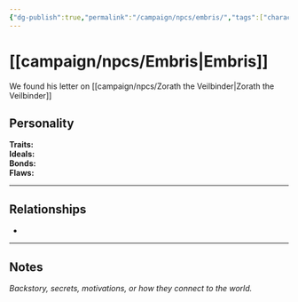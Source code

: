 ```yaml
---
{"dg-publish":true,"permalink":"/campaign/npcs/embris/","tags":["character","npc"]}
---
```


# [[campaign/npcs/Embris\|Embris]]
We found his letter on [[campaign/npcs/Zorath the Veilbinder\|Zorath the Veilbinder]]
## Personality
**Traits:**  
**Ideals:**  
**Bonds:**  
**Flaws:**  

---

## Relationships
- 

---

## Notes
*Backstory, secrets, motivations, or how they connect to the world.*